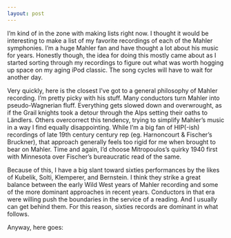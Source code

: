 ```yaml
---
layout: post
---
```


I’m kind of in the zone with making lists right now. I thought it would be interesting to make a list of my favorite recordings of each of the Mahler symphonies. I’m a huge Mahler fan and have thought a lot about his music for years. Honestly though, the idea for doing this mostly came about as I started sorting through my recordings to figure out what was worth hogging up space on my aging iPod classic. The song cycles will have to wait for another day.

Very quickly, here is the closest I’ve got to a general philosophy of Mahler recording. I’m pretty picky with his stuff. Many conductors turn Mahler into pseudo-Wagnerian fluff. Everything gets slowed down and overwrought, as if the Grail knights took a detour through the Alps setting their oaths to Ländlers. Others overcorrect this tendency, trying to simplify Mahler’s music in a way I find equally disappointing. While I’m a big fan of HIP(-ish) recordings of late 19th century century rep (eg. Harnoncourt & Fischer’s Bruckner), that approach generally feels too rigid for me when brought to bear on Mahler. Time and again, I’d choose Mitropoulos’s quirky 1940 first with Minnesota over Fischer’s bureaucratic read of the same.

Because of this, I have a big slant toward sixties performances by the likes of Kubelik, Solti, Klemperer, and Bernstein. I think they strike a great balance between the early Wild West years of Mahler recording and some of the more dominant approaches in recent years. Conductors in that era were willing push the boundaries in the service of a reading. And I usually can get behind them. For this reason, sixties records are dominant in what follows.

Anyway, here goes:
